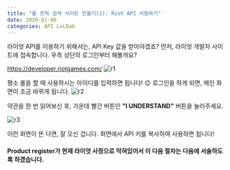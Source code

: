 ```yaml
---
title: "롤 전적 검색 사이트 만들기(1): Riot API 사용하기"
date: 2020-01-06
categories: API LoLDab
---
```


라이엇 API를 이용하기 위해서는, API Key 값을 받아야겠죠?
먼저, 라이엇 개발자 사이트에 접속합니다. 
우측 상단의 로그인부터 해볼까요?

<https://developer.riotgames.com/>
![r1](https://user-images.githubusercontent.com/43411599/71821108-95a46380-30d4-11ea-8c88-6867384f0fa3.PNG)

평소 롤을 할 때 사용하시는 아이디를 입력하면 됩니다! 😉
로그인을 하게 되면, 메인 화면이 조금 바뀌게 됩니다.
![r2](https://user-images.githubusercontent.com/43411599/71821272-08154380-30d5-11ea-9829-e080230b95f2.PNG)

약관을 한 번 읽어보신 후, 가운데 빨간 버튼인 **"I UNDERSTAND"** 버튼을 눌러주세요.

![r3](https://user-images.githubusercontent.com/43411599/71821689-1748c100-30d6-11ea-8d96-529fe0eea859.PNG)

이런 화면이 뜬 다면, 잘 오신 겁니다.
화면에서 API 키를 복사하여 사용하면 됩니다!

#### Product register가 현재 라이엇 사정으로 막혀있어서 이 다음 절차는 다음에 서술하도록 하겠습니다.
